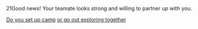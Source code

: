 21Good news! Your teamate looks strong and willing to partner up with you.

[Do you set up camp](careers-find-you.md)
[or go out exploring together](find-soemone-with-teamate.md)